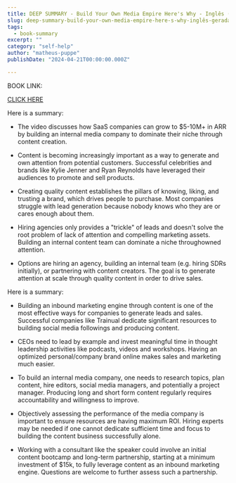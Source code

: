 ```yaml
---
title: DEEP SUMMARY - Build Your Own Media Empire Here's Why - Inglês (gerada automaticamente)
slug: deep-summary-build-your-own-media-empire-here-s-why-inglês-gerada-automaticamente-
tags: 
  - book-summary
excerpt: ""
category: "self-help"
author: "matheus-puppe"
publishDate: "2024-04-21T00:00:00.000Z"

---
```


BOOK LINK:

[CLICK HERE](https://www.amazon.com/gp/search?ie=UTF8&tag=matheuspupp0a-20&linkCode=ur2&linkId=4410b525877ab397377c2b5e60711c1a&camp=1789&creative=9325&index=books&keywords=build-your-own-media-empire-here-s-why-inglês-gerada-automaticamente-)



 Here is a summary:

- The video discusses how SaaS companies can grow to $5-10M+ in ARR by building an internal media company to dominate their niche through content creation. 

- Content is becoming increasingly important as a way to generate and own attention from potential customers. Successful celebrities and brands like Kylie Jenner and Ryan Reynolds have leveraged their audiences to promote and sell products.

- Creating quality content establishes the pillars of knowing, liking, and trusting a brand, which drives people to purchase. Most companies struggle with lead generation because nobody knows who they are or cares enough about them. 

- Hiring agencies only provides a "trickle" of leads and doesn't solve the root problem of lack of attention and compelling marketing assets. Building an internal content team can dominate a niche throughowned attention. 

- Options are hiring an agency, building an internal team (e.g. hiring SDRs initially), or partnering with content creators. The goal is to generate attention at scale through quality content in order to drive sales.

 Here is a summary:

- Building an inbound marketing engine through content is one of the most effective ways for companies to generate leads and sales. Successful companies like Trainual dedicate significant resources to building social media followings and producing content. 

- CEOs need to lead by example and invest meaningful time in thought leadership activities like podcasts, videos and workshops. Having an optimized personal/company brand online makes sales and marketing much easier.

- To build an internal media company, one needs to research topics, plan content, hire editors, social media managers, and potentially a project manager. Producing long and short form content regularly requires accountability and willingness to improve. 

- Objectively assessing the performance of the media company is important to ensure resources are having maximum ROI. Hiring experts may be needed if one cannot dedicate sufficient time and focus to building the content business successfully alone. 

- Working with a consultant like the speaker could involve an initial content bootcamp and long-term partnership, starting at a minimum investment of $15k, to fully leverage content as an inbound marketing engine. Questions are welcome to further assess such a partnership.